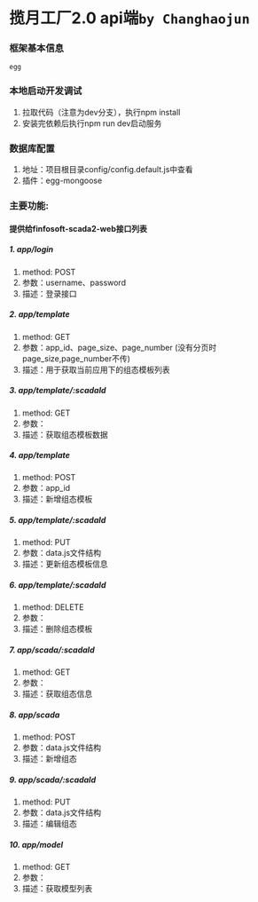 
# 揽月工厂2.0 api端`by Changhaojun`
### 框架基本信息
    egg
        
### 本地启动开发调试
1.  拉取代码（注意为dev分支），执行npm install
2.  安装完依赖后执行npm run dev启动服务

### 数据库配置
1.  地址：项目根目录config/config.default.js中查看
2.  插件：egg-mongoose

### 主要功能:

#### 提供给finfosoft-scada2-web接口列表  

##### 1.  app/login
1.  method: POST
2.  参数：username、password
3.  描述：登录接口

##### 2.  app/template
1.  method: GET
2.  参数：app_id、page_size、page_number (没有分页时page_size,page_number不传)
3.  描述：用于获取当前应用下的组态模板列表

##### 3.  app/template/:scadaId
1.  method: GET
2.  参数：
3.  描述：获取组态模板数据

##### 4.  app/template
1.  method: POST
2.  参数：app_id
3.  描述：新增组态模板

##### 5.  app/template/:scadaId
1.  method: PUT
2.  参数：data.js文件结构
3.  描述：更新组态模板信息

##### 6.  app/template/:scadaId
1.  method: DELETE
2.  参数：
3.  描述：删除组态模板

##### 7.  app/scada/:scadaId
1.  method: GET
2.  参数：
3.  描述：获取组态信息

##### 8.  app/scada
1.  method: POST
2.  参数：data.js文件结构
3.  描述：新增组态

##### 9.  app/scada/:scadaId
1.  method: PUT
2.  参数：data.js文件结构
3.  描述：编辑组态

##### 10.   app/model
1.  method: GET
2.  参数： 
3.  描述：获取模型列表